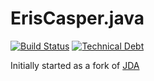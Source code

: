 # ErisCasper.java

[![Build Status](https://travis-ci.org/ianagbip1oti/ErisCasper.java.svg?branch=master)](https://travis-ci.org/ianagbip1oti/ErisCasper.java)
[![Technical Debt](https://sonarcloud.io/api/project_badges/measure?project=com.github.lana%3AErisCasper.java&metric=sqale_index)](https://sonarcloud.io/dashboard?id=com.github.lana%3AErisCasper.java)

Initially started as a fork of [JDA](https://github.com/DV8FromTheWorld/JDA)

